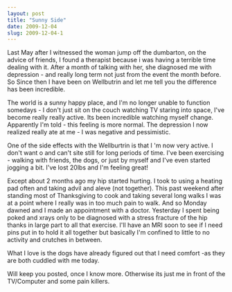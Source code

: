 ```yaml
---
layout: post
title: "Sunny Side"
date: 2009-12-04
slug: 2009-12-04-1
---
```


Last May after I witnessed the woman jump off the dumbarton, on the advice of friends, I found a therapist because i was having a terrible time dealing with it.  After a month of talking with her, she diagnosed me with depression - and really long term not just from the event the month before.  So Since then I have been on Wellbutrin and let me tell you the difference has been incredible.  

The world is a sunny happy place, and I&apos;m no longer unable to function somedays - I don&apos;t just sit on the couch watching TV staring into space, I&apos;ve become really really active.  Its been incredible watching myself change.  Apparently I&apos;m told - this feeling is more normal.  The depression I now realized really ate at me - I was negative and pessimistic.  

One of the side effects with the Wellburtrin is that I &apos;m now very active.  I don&apos;t want o and can&apos;t site still for long periods of time.  I&apos;ve been exercising - walking with friends, the dogs, or just by myself and I&apos;ve even started jogging a bit.  I&apos;ve lost 20lbs and I&apos;m feeling great!

Except about 2 months ago my hip started hurting.  I took to using a heating pad often and taking advil and aleve (not together).  This past weekend after standing most of Thanksgiving to cook and taking several long walks I was at a point where I really was in too much pain to walk.  And so Monday dawned and I made an appointment with a doctor.  Yesterday I spent being poked and xrays only to be diagnosed with a stress fracture of the hip thanks in large part to all that exercise. I&apos;ll have an MRI soon to see if I need pins put in to hold it all together but basically I&apos;m confined to little to no activity and crutches in between. 

What I love is the dogs have already figured out that I need comfort -as they are both cuddled with me today.  

Will keep you posted, once I know more.  Otherwise its just me in front of the TV/Computer and some pain killers.

 
